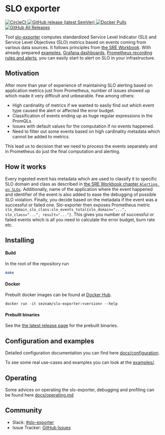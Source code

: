 # SLO exporter
[![CircleCI](https://img.shields.io/circleci/build/github/seznam/slo-exporter/master) ](https://app.circleci.com/pipelines/github/seznam/slo-exporter?branch=master)
[![GitHub release (latest SemVer)](https://img.shields.io/github/v/release/seznam/slo-exporter) ](https://github.com/seznam/slo-exporter/releases/latest)
[![Docker Pulls](https://img.shields.io/docker/pulls/seznam/slo-exporter) ](https://hub.docker.com/repository/docker/seznam/slo-exporter/general)
[![GitHub All Releases](https://img.shields.io/github/downloads/seznam/slo-exporter/total?label=release%20binary%20downloads) ](https://github.com/seznam/slo-exporter/releases/latest)

Tool [slo-exporter](https://github.com/seznam/slo-exporter/blob/master/README.md) computes standardized Service Level Indicator (SLI) and Service Level Objectives (SLO) metrics
based on events coming from various data sources. It follows principles from
[the SRE Workbook](https://landing.google.com/sre/workbook).
With already prepared [examples](examples), [Grafana dashboards](grafana_dashboards/README.md), [Prometheus recording rules and alerts](prometheus/), you can easily
start to alert on SLO in your infrastructure.

## Motivation
After more than year of experience of maintaining SLO alerting based on application metrics
just from Prometheus, number of issues showed up which made it very difficult and unbearable.
Few among others:
 - High cardinality of metrics if we wanted to easily find out which event type caused the alert or affected the error budget.
 - Classification of events ending up as huge regular expressions in the PromQLs.
 - Issues with default values for the computation if no events happened.
 - Need to filter out some events based on high cardinality metadata which cannot be added to metrics.

 This lead us to decision that we need to process the events separately and in
 Prometheus do just the final computation and alerting.

## How it works
Every ingested event has metadata which are used to classify it to specific SLO domain and class
as described in [the SRE Workbook chapter `Alerting on SLOs`](https://landing.google.com/sre/workbook/chapters/alerting-on-slos/).
Additionally, name of the application where the event happened and identifier of the event is also added to ease the debugging of possible SLO violation.
Finally, you decide based on the metadata if the event was a successful or failed one.
Slo-exporter then exposes Prometheus metric `slo_domain_slo_class:slo_events_total{slo_domain="...", slo_class="...", result="..."}`.
This gives you number of successful or failed events which is all you need to calculate the error budget, burn rate etc.

## Installing
#### Build
In the root of the repository run
```bash
make
```

#### Docker
Prebuilt docker images can be found at [Docker Hub](https://hub.docker.com/repository/docker/seznam/slo-exporter).
```
docker run -it seznam/slo-exporter:<version> --help
```


#### Prebuilt binaries
See the [the latest release page](https://github.com/seznam/slo-exporter/releases) for the prebuilt binaries.


## Configuration and examples
Detailed configuration documentation you can find here [docs/configuration](docs/configuration.md).

To see some real use-cases and examples you can look at the [examples/](examples).

## Operating
Some advices on operating the slo-exporter, debugging and profiling can be found here [docs/operating.md](docs/operating.md)

## Community
* Slack: [#slo-exporter](https://join.slack.com/t/slo-exporter/shared_invite/zt-mnqxqv1s-1zaJtDiYbuVoOCCAMQi4Kg)
* Issue Tracker: [GitHub Issues](https://github.com/seznam/slo-exporter/issues)
